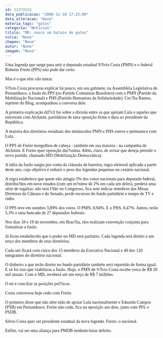 ```yaml
---
id: 12374315
data_publicacao: "2006-11-10 17:25:00"
data_alteracao: "None"
materia_tags: "gatos"
categoria: "Notícias"
titulo: "MD: nasce um balaio de gatos"
sutia: "None"
chapeu: "None"
autor: "None"
imagem: "None"
---
```

<p><P><FONT face=Verdana>Uma legenda que surge para unir o deputado estadual S?lvio Costa (PMN) e o federal Roberto Freire (PPS) não pode dar certo.</FONT></P></p>
<p><P><FONT face=Verdana>Mas é o que eles vão tentar.</FONT></P></p>
<p><P><FONT face=Verdana>S?lvio Costa procurou explicar há pouco, em seu gabinete, na Assembléia Legislativa de Pernambuco, a fusão do PPS (ex-Partido Comunista Brasileiro) com o PMN (Partido da Mobilização Nacional) e PHS (Partido Humanista da Solidariedade). Cec?lia Ramos, repórter do Blog, acompanhou a conversa dele.</FONT></P></p>
<p><P><FONT face=Verdana>A primeira explicação dif?cil foi sobre a divisão entre os que apóiam Lula e aqueles que estiveram com Alckmin, partidários de uma oposição firme e dura ao presidente da República.</FONT></P></p>
<p><P><FONT face=Verdana>A maioria dos diretórios estaduais dos minúsculos PMN e PHS esteve e permanece com Lula. </FONT></P></p>
<p><P><FONT face=Verdana>O PPS de Freire mergulhou de cabeça - também em sua maioria - na campanha de Alckmin. E Freire quer oposição dur?ssima. Além, claro, de avisar que deseja presidir o novo partido, chamado MD (Mobilização Democrática).</FONT></P></p>
<p><P><FONT face=Verdana>A idéia da fusão surgiu por conta da cláusula de barreira, regra eleitoral aplicada a partir deste ano, cujo objetivo é reduzir o peso das legendas pequenas no cenário nacional.</FONT></P></p>
<p><P><FONT face=Verdana>A regra estabelece que quem não atingiu 5% dos votos nacionais para deputado federal, distribu?dos em nove estados (com um m?nimo de 2% em cada um deles), perderá uma série de regalias: não terá l?der no Congresso, fica sem indicar membros das Mesas Diretoras da Câmara e do Senado, perde recursos do fundo partidário e tempo de TV e rádio.</FONT></P></p>
<p><P><FONT face=Verdana>O PPS teve em outubro 3,89% dos votos. O PMN, 0,94%. E o PHS, 0,47%. Juntos, terão 5,3% e uma bancada de 27 deputados federais.</FONT></P></p>
<p><P><FONT face=Verdana>Nos dias 18 e 19 de novembro, em Bras?lia, eles realizam convenção conjunta para formalizar a fusão.</FONT></P></p>
<p><P><FONT face=Verdana>Já ficou estabelecido que o poder no MD será paritário. Cada legenda terá direito a um terço dos membros de seus diretórios. </FONT></P></p>
<p><P><FONT face=Verdana>Cada um ficará com cinco dos 15 membros da Executiva Nacional e 40 dos 120 integrantes do diretório nacional.</FONT></P></p>
<p><P><FONT face=Verdana>O dinheiro a que terão direito no fundo partidário também será repartido de forma igual. E só foi isso que viabilizou a fusão. Hoje, o PMN de S?lvio Costa recebe cerca de R$ 20 mil anuais. Com o MD, receberá até um terço de R$ 7 milhões.</FONT></P></p>
<p><P><FONT face=Verdana>O nó é conciliar as posições pol?ticas. </FONT></P></p>
<p><P><FONT face=Verdana>Costa conversou hoje cedo com Freire. </FONT></P></p>
<p><P><FONT face=Verdana>O primeiro disse que não abre mão de apoiar Lula nacionalmente e Eduardo Campos (PSB) em Pernambuco. Freire não cede, fica na oposição aos dois, junto com PFL e PSDB.</FONT></P></p>
<p><P><FONT face=Verdana>Silvio Costa quer ser presidente estadual da nova legenda. Freire, o nacional.</FONT></P></p>
<p><P><FONT face=Verdana>Enfim, vai ser uma aliança para PMDB nenhum botar defeito.</FONT></P> </p>
